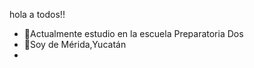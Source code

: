 hola a todos!!



- 🔭Actualmente estudio en la escuela Preparatoria Dos 
- 🌱Soy de Mérida,Yucatán 
-

